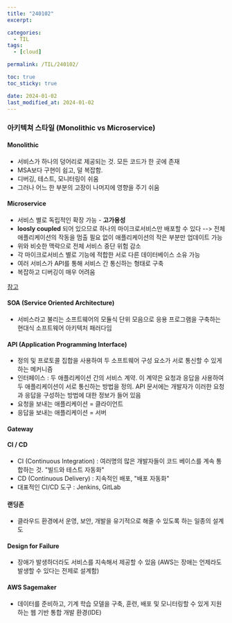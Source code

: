 ```yaml
---
title: "240102"
excerpt: 

categories:
  - TIL
tags:
  - [cloud]

permalink: /TIL/240102/

toc: true
toc_sticky: true

date: 2024-01-02
last_modified_at: 2024-01-02
---
```


### 아키텍쳐 스타일 (Monolithic vs Microservice)
#### Monolithic 
  - 서비스가 하나의 덩어리로 제공되는 것. 모든 코드가 한 곳에 존재
  - MSA보다 구현이 쉽고, 덜 복잡함.
  - 디버깅, 테스트, 모니터링이 쉬움
  - 그러나 어느 한 부분의 고장이 나머지에 영향을 주기 쉬움

#### Microservice
  - 서비스 별로 독립적인 확장 가능 - **고가용성**
  - **loosly coupled** 되어 있으므로 하나의 마이크로서비스만 배포할 수 있다 --> 전체 애플리케이션의 작동을 멈출 필요 없이 애플리케이션의 작은 부분만 업데이트 가능
  - 위와 비슷한 맥락으로 전체 서비스 중단 위험 감소
  - 각 마이크로서비스 별로 기능에 적합한 서로 다른 데이터베이스 소유 가능
  - 여러 서비스가 API를 통해 서비스 간 통신하는 형태로 구축
  - 복잡하고 디버깅이 매우 어려움 
  
  [참고](https://yozm.wishket.com/magazine/detail/1813/)


#### SOA (Service Oriented Architecture)
  - 서비스라고 불리는 소프트웨어의 모듈식 단위 모음으로 응용 프로그램을 구축하는 현대식 소프트웨어 아키텍처 패러다임

#### API (Application Programming Interface)
  - 정의 및 프로토콜 집합을 사용하여 두 소프트웨어 구성 요소가 서로 통신할 수 있게 하는 메커니즘
  - 인터페이스 : 두 애플리케이션 간의 서비스 계약. 이 계약은 요청과 응답을 사용하여 두 애플리케이션이 서로 통신하는 방법을 정의. API 문서에는 개발자가 이러한 요청과 응답을 구성하는 방법에 대한 정보가 들어 있음
  - 요청을 보내는 애플리케이션 = 클라이언트
  - 응답을 보내는 애플리케이션 = 서버

#### Gateway

#### CI / CD
  - CI (Continuous Integration) : 여러명의 많은 개발자들이 코드 베이스를 계속 통합하는 것. "빌드와 테스트 자동화" 
  - CD (Continuous Delivery) : 지속적인 배포, "배포 자동화"
  - 대표적인 CI/CD 도구 : Jenkins, GitLab

#### 랜딩존
  - 클라우드 환경에서 운영, 보안, 개발을 유기적으로 해줄 수 있도록 하는 일종의 설계도

#### Design for Failure
  - 장애가 발생하더라도 서비스를 지속해서 제공할 수 있음 (AWS는 장애는 언제라도 발생할 수 있다는 전제로 설계함)

#### AWS Sagemaker 
  - 데이터를 준비하고, 기계 학습 모델을 구축, 훈련, 배포 및 모니터링할 수 있게 지원하는 웹 기반 통합 개발 환경(IDE)